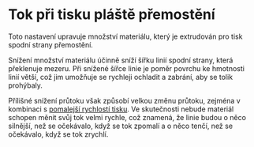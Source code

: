 Tok při tisku pláště přemostění
====
Toto nastavení upravuje množství materiálu, který je extrudován pro tisk spodní strany přemostění.

Snížení množství materiálu účinně sníží šířku linií spodní strany, která překlenuje mezeru. Při snížené šířce linie je poměr povrchu ke hmotnosti linií větší, což jim umožňuje se rychleji ochladit a zabrání, aby se tolik prohýbaly.

Přílišné snížení průtoku však způsobí velkou změnu průtoku, zejména v kombinaci s [pomalejší rychlostí tisku](bridge_skin_speed.md). Ve skutečnosti nebude materiál schopen měnit svůj tok velmi rychle, což znamená, že linie budou o něco silnější, než se očekávalo, když se tok zpomalí a o něco tenčí, než se očekávalo, když se tok zrychlí.